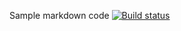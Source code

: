 Sample markdown code
[![Build status](https://ci.appveyor.com/api/projects/status/9mhpdiy53axiuu1f?svg=true)](https://ci.appveyor.com/project/TatyanaRas/orderingcard)
